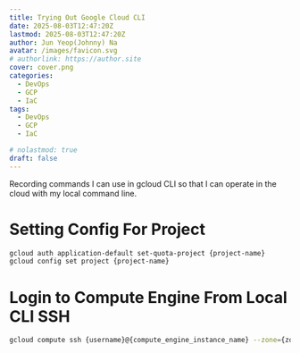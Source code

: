 ```yaml
---
title: Trying Out Google Cloud CLI
date: 2025-08-03T12:47:20Z
lastmod: 2025-08-03T12:47:20Z
author: Jun Yeop(Johnny) Na
avatar: /images/favicon.svg
# authorlink: https://author.site
cover: cover.png
categories:
  - DevOps
  - GCP
  - IaC
tags:
  - DevOps
  - GCP
  - IaC

# nolastmod: true
draft: false
---
```


Recording commands I can use in gcloud CLI so that I can operate in the cloud with my local command line.

# Setting Config For Project

```sh
gcloud auth application-default set-quota-project {project-name}
gcloud config set project {project-name}
```

# Login to Compute Engine From Local CLI SSH

```sh
gcloud compute ssh {username}@{compute_engine_instance_name} --zone={zone} --command "cd root"
```
